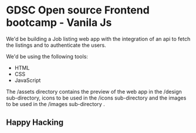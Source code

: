 # GDSC Open source Frontend bootcamp - Vanila Js

We'd be building a Job listing web app with the integration of an api to fetch the listings and to authenticate the users.

We'd be using the following tools:
- HTML
- CSS
- JavaScript

The /assets directory contains the preview of the web app in the /design sub-directory, icons to be used in the /icons sub-directory and the images to be used in the /images sub-directory .

## Happy Hacking